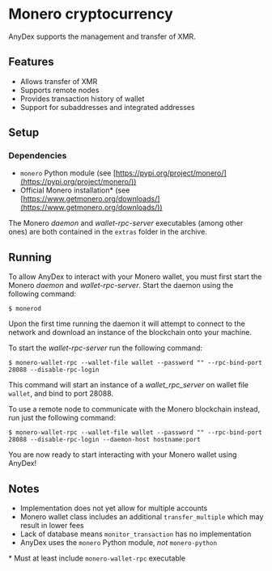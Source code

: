 # Monero cryptocurrency

AnyDex supports the management and transfer of XMR.

## Features
- Allows transfer of XMR
- Supports remote nodes
- Provides transaction history of wallet
- Support for subaddresses and integrated addresses

## Setup

### Dependencies
- `monero` Python module (see [https://pypi.org/project/monero/](https://pypi.org/project/monero/))
- Official Monero installation* (see [https://www.getmonero.org/downloads/](https://www.getmonero.org/downloads/))

The Monero _daemon_ and _wallet-rpc-server_ executables (among other ones) are both contained in the `extras` folder in the archive. 

## Running
To allow AnyDex to interact with your Monero wallet, you must first start the Monero _daemon_ and _wallet-rpc-server_. 
Start the daemon using the following command:

`$ monerod`

Upon the first time running the daemon it will attempt to connect to the network and download an instance of the blockchain onto your machine.

To start the _wallet-rpc-server_ run the following command:

`$ monero-wallet-rpc --wallet-file wallet --password "" --rpc-bind-port 28088 --disable-rpc-login`

This command will start an instance of a _wallet_rpc_server_ on wallet file `wallet`, and bind to port 28088.

To use a remote node to communicate with the Monero blockchain instead, run just the following command:

`$ monero-wallet-rpc --wallet-file wallet --password "" --rpc-bind-port 28088 --disable-rpc-login --daemon-host hostname:port`

You are now ready to start interacting with your Monero wallet using AnyDex!

## Notes
- Implementation does not yet allow for multiple accounts
- Monero wallet class includes an additional `transfer_multiple` which may result in lower fees  
- Lack of database means `monitor_transaction` has no implementation
- AnyDex uses the `monero` Python module, _not_ `monero-python`

\* Must at least include `monero-wallet-rpc` executable